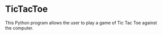 # TicTacToe
This Python program allows the user to play a game of Tic Tac Toe against the computer. 
